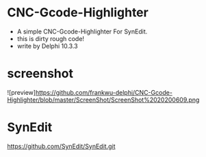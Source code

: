 # CNC-Gcode-Highlighter
* A simple CNC-Gcode-Highlighter For SynEdit.
* this is dirty rough code!
* write by Delphi 10.3.3

# screenshot
![preview]https://github.com/frankwu-delphi/CNC-Gcode-Highlighter/blob/master/ScreenShot/ScreenShot%2020200609.png

# SynEdit
https://github.com/SynEdit/SynEdit.git
